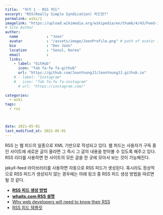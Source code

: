 ```yaml
---
title:  "위키 1 - RSS 피드"
excerpt: "RSS(Really Simple Syndication) 피드란?"
permalink: wiki/1
imagelink: "https://upload.wikimedia.org/wikipedia/en/thumb/4/43/Feed-icon.svg/1200px-Feed-icon.svg.png"
# Site Author
author:
  name             : "Joon"
  avatar           : "/assets/image/JoonProfile.png" # path of avatar image, e.g. "/assets/images/bio-photo.jpg"
  bio              : "Dev Joon"
  location         : "Seoul, Korea"
  email            :
  links:
    - label: "GitHub"
      icon: "fab fa-fw fa-github"
      url: "https://github.com/JoonYoungJJ/JoonYoungJJ.github.io"
    # - label: "Instagram"
    #   icon: "fab fa-fw fa-instagram"
      # url: "https://instagram.com/"
      
categories:
  - wiki
tags:
  - rss


 
date: 2021-05-01
last_modified_at: 2021-05-01
---
```


RSS 는 웹 피드의 일종으로 XML 기반으로 작성되고 있다. 웹 피드는 사용자가 구독 중인 사이트에 새로운 글이 올라면 그 즉시 그 글의 내용을 받아볼 수 있도록 해주고 있다. RSS 리더를 사용하면 한 사이트의 모든 글을 한 곳에 모아서 보는 것이 가능해진다.  

jekyll-feed 라이브러리를 사용하면 자동으로 RSS 피드가 생성된다. 혹시라도 정상적으로 RSS 피드가 생성되지 않는 경우에는 아래 링크 중 RSS 피드 생성 방법을 따르면 될 것 같다.

- [**RSS 피드 생성 방법**](https://dzhavat.github.io/2020/01/19/adding-an-rss-feed-to-github-pages.html)  
- [**whaits.com RSS 설명**](https://whatis.techtarget.com/definition/RSS)  
- [Why web developers will need to know their RSS](https://www.computerweekly.com/news/2240079061/Why-web-developers-will-need-to-know-their-RSS?_gl=1*1bqtb2t*_ga*MTg1NDAwNDIwLjE2MTk4NzYwMTA.*_ga_RRBYR9CGB9*MTYxOTkzODMwMS4yLjEuMTYxOTk0MDUzNS4w&_ga=2.180031651.649935456.1619938667-185400420.1619876010)  
- [RSS 피드 템플릿](https://www.w3schools.com/xml/xml_rss.asp)
